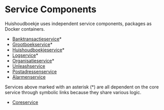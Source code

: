 # Service Components

Huishoudboekje uses independent service components, packages as Docker containers.

- [Banktransactieservice](bank_transactie_service/)*
- [Grootboekservice](grootboek_service/)*
- [Huishoudboekjeservice](huishoudboekje_service/)*
- [Logservice](log_service/)*
- [Organisatieservice](organisatie_service/)*
- [Unleashservice](unleashservice/)
- [Postadressenservice](postadressenservice/)
- [Alarmenservice](alarmenservice/)

Services above marked with an asterisk (*) are all dependent on the core service through symbolic links because they share various logic.

- [Coreservice](core_service/)